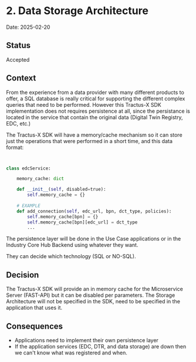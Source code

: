 <!--

Eclipse Tractus-X - Software Development KIT

Copyright (c) 2025 Contributors to the Eclipse Foundation

See the NOTICE file(s) distributed with this work for additional
information regarding copyright ownership.

This work is made available under the terms of the
Creative Commons Attribution 4.0 International (CC-BY-4.0) license,
which is available at
https://creativecommons.org/licenses/by/4.0/legalcode.

SPDX-License-Identifier: CC-BY-4.0

-->

# 2. Data Storage Architecture

Date: 2025-02-20

## Status

Accepted

## Context


From the experience from a data provider with many different products to offer, a SQL database is really critical for supporting the different complex queries that need to be performed.
However this Tractus-X SDK implementation does not requires persistence at all, since the persistance is located in the service that contain the original data (Digital Twin Registry, EDC, etc.)

The Tractus-X SDK will have a memory/cache mechanism so it can store just the operations that were performed in a short time, and this data format:


```py


class edcService:

    memory_cache: dict

    def __init__(self, disabled=true):
        self.memory_cache = {}
    
    # EXAMPLE
    def add_connection(self, edc_url, bpn, dct_type, policies):
        self.memory_cache[bpn] = {}
        self.memory_cache[bpn][edc_url] = dct_type
        ...

```

The persistence layer will be done in the Use Case applications or in the Industry Core Hub Backend using whatever they want.

They can decide which technology (SQL or NO-SQL).

## Decision

The Tractus-X SDK will provide an in memory cache for the Microservice Server (FAST-API) but it can be disabled per parameters.
The Storage Architecture will not be specified in the SDK, need to be specified in the application that uses it.

## Consequences

- Applications need to implement their own persistence layer
- If the application services (EDC, DTR, and data storage) are down then we can't know what was registered and when.
